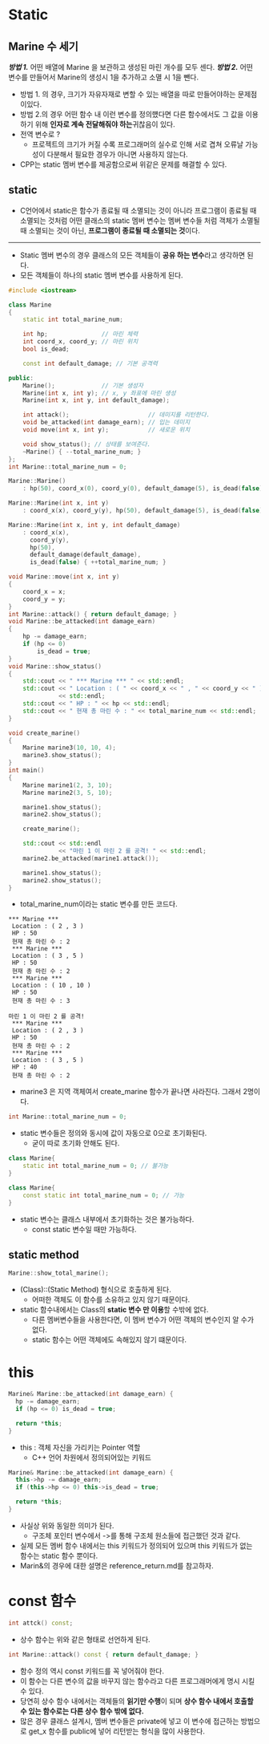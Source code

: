 # Static
## Marine 수 세기
***방법 1.*** 어떤 배열에 Marine 을 보관하고 생성된 마린 개수를 모두 센다.
***방법 2.*** 어떤 변수를 만들어서 Marine의 생성시 1을 추가하고 소멸 시 1을 뺀다.
- 방법 1. 의 경우, 크기가 자유자재로 변할 수 있는 배열을 따로 만들어야하는 문제점이있다.
- 방법 2.의 경우 어떤 함수 내 이런 변수를 정의헀다면 다른 함수에서도 그 값을 이용하기 위해 **인자로 계속 전달해줘야 하는**귀찮음이 있다.
- 전역 변수로 ?
  - 프로젝트의 크기가 커질 수록 프로그래머의 실수로 인해 서로 겹쳐 오류날 가능성이 다분해서 필요한 경우가 아니면 사용하지 않는다.
- CPP는 static 멤버 변수를 제공함으로써 위같은 문제를 해결할 수 있다.
## static
- C언어에서 static은 함수가 종료될 때 소멸되는 것이 아니라 프로그램이 종료될 때 소멸되는 것처럼 어떤 클래스의 static 멤버 변수는 멤버 변수들 처럼 객체가 소멸될 때 소멸되는 것이 아닌, **프로그램이 종료될 때 소멸되는 것**이다.
---
- Static 멤버 변수의 경우 클래스의 모든 객체들이 **공유 하는 변수**라고 생각하면 된다.
- 모든 객체들이 하나의 static 멤버 변수를 사용하게 된다.

```cpp
#include <iostream>

class Marine
{
    static int total_marine_num;

    int hp;               // 마린 체력
    int coord_x, coord_y; // 마린 위치
    bool is_dead;

    const int default_damage; // 기본 공격력

public:
    Marine();             // 기본 생성자
    Marine(int x, int y); // x, y 좌표에 마린 생성
    Marine(int x, int y, int default_damage);

    int attack();                      // 데미지를 리턴한다.
    void be_attacked(int damage_earn); // 입는 데미지
    void move(int x, int y);           // 새로운 위치

    void show_status(); // 상태를 보여준다.
    ~Marine() { --total_marine_num; }
};
int Marine::total_marine_num = 0;

Marine::Marine()
    : hp(50), coord_x(0), coord_y(0), default_damage(5), is_dead(false) { ++total_marine_num; }

Marine::Marine(int x, int y)
    : coord_x(x), coord_y(y), hp(50), default_damage(5), is_dead(false) { ++total_marine_num; }

Marine::Marine(int x, int y, int default_damage)
    : coord_x(x),
      coord_y(y),
      hp(50),
      default_damage(default_damage),
      is_dead(false) { ++total_marine_num; }

void Marine::move(int x, int y)
{
    coord_x = x;
    coord_y = y;
}
int Marine::attack() { return default_damage; }
void Marine::be_attacked(int damage_earn)
{
    hp -= damage_earn;
    if (hp <= 0)
        is_dead = true;
}
void Marine::show_status()
{
    std::cout << " *** Marine *** " << std::endl;
    std::cout << " Location : ( " << coord_x << " , " << coord_y << " ) "
              << std::endl;
    std::cout << " HP : " << hp << std::endl;
    std::cout << " 현재 총 마린 수 : " << total_marine_num << std::endl;
}

void create_marine()
{
    Marine marine3(10, 10, 4);
    marine3.show_status();
}
int main()
{
    Marine marine1(2, 3, 10);
    Marine marine2(3, 5, 10);

    marine1.show_status();
    marine2.show_status();

    create_marine();

    std::cout << std::endl
              << "마린 1 이 마린 2 를 공격! " << std::endl;
    marine2.be_attacked(marine1.attack());

    marine1.show_status();
    marine2.show_status();
}
```
- total_marine_num이라는 static 변수를 만든 코드다.

```
*** Marine *** 
 Location : ( 2 , 3 ) 
 HP : 50
 현재 총 마린 수 : 2
 *** Marine *** 
 Location : ( 3 , 5 ) 
 HP : 50
 현재 총 마린 수 : 2
 *** Marine *** 
 Location : ( 10 , 10 ) 
 HP : 50
 현재 총 마린 수 : 3

마린 1 이 마린 2 를 공격! 
 *** Marine *** 
 Location : ( 2 , 3 ) 
 HP : 50
 현재 총 마린 수 : 2
 *** Marine *** 
 Location : ( 3 , 5 ) 
 HP : 40
 현재 총 마린 수 : 2
```
- marine3 은 지역 객체여서 create_marine 함수가 끝나면 사라진다. 그래서 2명이다.

```cpp
int Marine::total_marine_num = 0;
```
- static 변수들은 정의와 동시에 값이 자동으로 0으로 초기화된다.
  - 굳이 따로 초기화 안해도 된다.

```cpp
class Marine{
    static int total_marine_num = 0; // 불가능
}
```

```cpp
class Marine{
    const static int total_marine_num = 0; // 가능
}
```
- static 변수는 클래스 내부에서 초기화하는 것은 불가능하다.
  - const static 변수일 때만 가능하다.

## static method
```cpp
Marine::show_total_marine();
```
- (Class)::(Static Method) 형식으로 호출하게 된다.
  - 어떠한 객체도 이 함수를 소유하고 있지 않기 때문이다.
- static 함수내에서는 Class의 **static 변수 만 이용**할 수밖에 없다.
  - 다른 멤버변수들을 사용한다면, 이 멤버 변수가 어떤 객체의 변수인지 알 수가 없다.
  - static 함수는 어떤 객체에도 속해있지 않기 떄문이다.

# this
```cpp
Marine& Marine::be_attacked(int damage_earn) {
  hp -= damage_earn;
  if (hp <= 0) is_dead = true;

  return *this;
}
```
- this : 객체 자신을 가리키는 Pointer 역할
  - C++ 언어 차원에서 정의되어있는 키워드

```cpp
Marine& Marine::be_attacked(int damage_earn) {
  this->hp -= damage_earn;
  if (this->hp <= 0) this->is_dead = true;

  return *this;
}
```
- 사실상 위와 동일한 의미가 된다.
  - 구조체 포인터 변수에서 ->를 통해 구조체 원소들에 접근했던 것과 같다.
- 실제 모든 멤버 함수 내에서는 this 키워드가 정의되어 있으며 this 키워드가 없는 함수는 static 함수 뿐이다.
- Marin&의 경우에 대한 설명은 reference_return.md를 참고하자.

# const 함수
```cpp
int attck() const;
```
- 상수 함수는 위와 같은 형태로 선언하게 된다.

```cpp
int Marine::attack() const { return default_damage; }
```
- 함수 정의 역시 const 키워드를 꼭 넣어줘야 한다.
- 이 함수는 다른 변수의 값을 바꾸지 않는 함수라고 다른 프로그래머에게 명시 시킬 수 있다.
- 당연히 상수 함수 내에서는 객체들의 **읽기만 수행**이 되며 **상수 함수 내에서 호출할 수 있는 함수로는 다른 상수 함수 밖에 없다.**
- 많은 경우 클래스 설계시, 멤버 변수들은 private에 넣고 이 변수에 접근하는 방법으로 get_x 함수를 public에 넣어 리턴받는 형식을 많이 사용한다.
